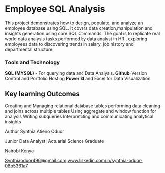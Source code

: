 # Employee SQL Analysis

This project demonstrates how to design, populate, and analyze an employee database using SQL.
It covers data creation,manipulation and insights generation using core SQL Commands.
The goal is to replicate real world data analysis tasks performed by data analyst in HR , exploring  employees data to discovering trends in salary, job history and departmental structure.

### Tools and Technology
**SQL (MYSQL)** - For querying data and Data Analysis.
**Github**-Version Control and Portfolio Hosting
**Power BI** and Excel for Data Visualization

## Key learning Outcomes
Creating and Managing relational database tables
performing data cleaning and joins across multiple tables
Using aggregate and window function for analysis
Writing subqueries
Interpretating and communicating analytical insights

Author 
Synthia Atieno Oduor

Junior Data Analyst| Actuarial Science Graduate

Nairobi Kenya


Synthiaoduor496@gmail.com
www.linkedin.com/in/synthia-oduor-08b5361a7

